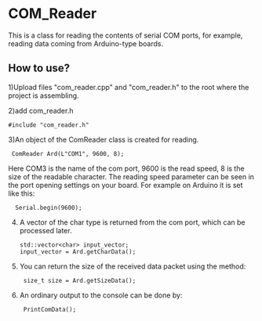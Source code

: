 # COM_Reader

This is a class for reading the contents of serial COM ports, for example, reading data coming from Arduino-type boards.

## How to use?
1)Upload files "com_reader.cpp" and "com_reader.h" to the root where the project is assembling.

2)add com_reader.h
    
    #include "com_reader.h"
    
3)An object of the ComReader class is created for reading.
     
     ComReader Ard(L"COM1", 9600, 8); 
     
Here COM3 is the name of the com port, 9600 is the read speed, 8 is the size of the readable character.
The reading speed parameter can be seen in the port opening settings on your board. For example on Arduino it is set like this:

      Serial.begin(9600);
      
4) A vector of the char type is returned from the com port, which can be processed later.

       std::vector<char> input_vector;
       input_vector = Ard.getCharData();
       
5) You can return the size of the received data packet using the method:

        size_t size = Ard.getSizeData();
        
6) An ordinary output to the console can be done by:

        PrintComData();
